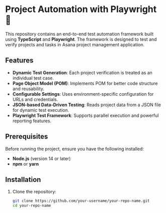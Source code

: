 # Project Automation with Playwright 🚀

This repository contains an end-to-end test automation framework built using **TypeScript** and **Playwright**. The framework is designed to test and verify projects and tasks in Asana project management application.

## Features
- **Dynamic Test Generation**: Each project verification is treated as an individual test case.
- **Page Object Model (POM)**: Implements POM for better code structure and reusability.
- **Configurable Settings**: Uses environment-specific configuration for URLs and credentials.
- **JSON-based Data-Driven Testing**: Reads project data from a JSON file for dynamic test execution.
- **Playwright Test Framework**: Supports parallel execution and powerful reporting features.

## Prerequisites
Before running the project, ensure you have the following installed:
- **Node.js** (version 14 or later)
- **npm** or **yarn**

## Installation
1. Clone the repository:
   ```bash
   git clone https://github.com/your-username/your-repo-name.git
   cd your-repo-name
